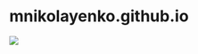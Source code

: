 # mnikolayenko.github.io

<html>
  <head>
    <link rel="stylesheet" href="https://cdn.jsdelivr.net/npm/fullcalendar@5.3.0/main.min.css" />
    <script src="https://cdn.jsdelivr.net/npm/jquery@3.6.0/dist/jquery.min.js"></script>
    <script src="https://cdn.jsdelivr.net/npm/moment@2.29.1/moment.min.js"></script>
    <script src="https://cdn.jsdelivr.net/npm/fullcalendar@5.3.0/main.min.js"></script>
    <script>
      $(document).ready(function () {
        $("#calendar").fullCalendar({
          header: {
            left: "prev,next today",
            center: "title",
            right: "month,agendaWeek,agendaDay",
          },
          defaultView: "month",
        });
      });
    </script>
  </head>
  <body>
    <div id="calendar"></div>
  </body>
</html>

[![](https://mermaid.ink/img/pako:eNqtWG1P21YU_iuWK022lESJHQjxpEplBakf-mn9VOVLRsKIGhIUglqGkCiIoYl2MEAjQkAI2z5WopRQSMH8het_tOee67w7jnMpEYlzfV6e85x7zj3OijpTzGRVS53NF9_OzKVLZeXVZKqwWF7OZxV2xGx2xx7YBbtnN86OMpvL560n00n-Ci2WS8U3WeuJaZrudfhtLlOes4yFdz-2TOyzA1dtIvHT1NRkQLV_W2rJ6NRUMhpQrdJSm55-Fk08C6h2xM5bas8T0aDedtk_rCpDyqEs0BN2zk5l-KzIxrgP1apMKnbZiYTa5IuXMuGdAOepTHgn7JReNTnlc_afrN9dVpNT3YdqVYakMyieySkesb9lFY_l8nmKOKsAfCCbVVc9Enuk_4jxWAOmvAFsEbYnzwCpP4YBYcB4rAFpBj7BQE02flKWj16oS8Zeg7pkYyBVWdhCeTTQUF_65ddSemFOSam9Z35KTRUU_PGDXNM0fNRxo-6sQeCb84HdO9vsVmFXkF3DrYazzmxnTdf1tlo4HH7KD3QNbzdQhmXnPbxceqt2Kj7lB6XGKpB_gMY3wrQOYR_XPY5x7mkUFJw6G1wRchzCus5D57Kd4XtCtKFyxb022SAPCEl8yxYyXqZO2IWz4WzBnB3moJ1Ngr-Fq_esAT-3inCChXVFo-Okpne5AHhfFzSBdGlUBG2HgrhDRHLH_cF_izgFl558YuULs_sYZRe68oM7e2gU1VYz-QiioXjE5hpq8eaaqIhs7GHpCtT80eTgAWq_4wuscmxgg8Nz5fV2dJ2hn3sS6p0qYobwt9c6GO01XUNwG-yafWYXyotXfYYq7bS4hpqXvrmqgkkbIL8i4Tbi5zm5pGrixNcpZCzzwvrqslYnhutdCT5sppgmM018ELuYuDS8XYqstSnh2_kKNtvF0QvtL-dPDs6d9viW7HIpZkDhYSCBLWAY4TT8h_nG460Cvq95wxjg-7SZMD77dbrlX4c6E5Of167kOxBB3XvtRW8k-0LBr-TJWyBU7ljpiawDiiLEhnIjxHqwuD4C4aFJ1bd6eTvgXPlWsX8t9pu48eOSMAVCT8OyJ5d0ZwCsXVTBptvg0MvQcdZEM0bpiWLsPUv8ugd5EoW3KwoPH_pgMRq3NXaGVtKgLm9TY2014S9At4Gif3C2eRhnPaa6dmZTlG8YiPahI1_da8TmYGyY6HkIyCmQiei9GzEEgyKDqAcyvjoasuOgyI6DIzv2RHbsg8y3uN3Zfnh5QxDnLc_awfAi7xD22IAtrz0gIrEgR6oe3J7xne2ZI9obwjw9UwRhvhbifXNvOO_oWHTy2l5jmrMpxjSbNtS1eyjfhoQ7G5G4B7WzQ8mjM53PW0C2QzHeDEgmBdITF09msJYBYdg-0oObNoLU1Qj2zBHt-eaVHreGZ_UT1moBDkznI6WlQZ2-O5tIEq457s8ihXxGd7ZFnuvE9m3fSUvwurCOXHaD7Bjfrzzo8c-TRLqjD5p37yhuOhs_0ta7p6fAgOc42e4AIMNMn41HsOJe4kMNqfPZ0nw6l1EtdYXfTanluex8NqVauMykS294LKuQSy-Viz8vF2ZUazadX8yG1KWFTLqcfZ5Lg6f51upCuqBaK-o71TLi8chYPDkRTYwlk4mx-Hg8pC6rVsKMjI1HjagZN5KJmGEaqyH1t2IRFqKRiYkJMx6LjicNIxZPjo-Tudd0s1xagvVsJlcull6Kn-Tpl_nV_wHomC3w?type=png)](https://mermaid.live/edit#pako:eNqtWG1P21YU_iuWK022lESJHQjxpEplBakf-mn9VOVLRsKIGhIUglqGkCiIoYl2MEAjQkAI2z5WopRQSMH8het_tOee67w7jnMpEYlzfV6e85x7zj3OijpTzGRVS53NF9_OzKVLZeXVZKqwWF7OZxV2xGx2xx7YBbtnN86OMpvL560n00n-Ci2WS8U3WeuJaZrudfhtLlOes4yFdz-2TOyzA1dtIvHT1NRkQLV_W2rJ6NRUMhpQrdJSm55-Fk08C6h2xM5bas8T0aDedtk_rCpDyqEs0BN2zk5l-KzIxrgP1apMKnbZiYTa5IuXMuGdAOepTHgn7JReNTnlc_afrN9dVpNT3YdqVYakMyieySkesb9lFY_l8nmKOKsAfCCbVVc9Enuk_4jxWAOmvAFsEbYnzwCpP4YBYcB4rAFpBj7BQE02flKWj16oS8Zeg7pkYyBVWdhCeTTQUF_65ddSemFOSam9Z35KTRUU_PGDXNM0fNRxo-6sQeCb84HdO9vsVmFXkF3DrYazzmxnTdf1tlo4HH7KD3QNbzdQhmXnPbxceqt2Kj7lB6XGKpB_gMY3wrQOYR_XPY5x7mkUFJw6G1wRchzCus5D57Kd4XtCtKFyxb022SAPCEl8yxYyXqZO2IWz4WzBnB3moJ1Ngr-Fq_esAT-3inCChXVFo-Okpne5AHhfFzSBdGlUBG2HgrhDRHLH_cF_izgFl558YuULs_sYZRe68oM7e2gU1VYz-QiioXjE5hpq8eaaqIhs7GHpCtT80eTgAWq_4wuscmxgg8Nz5fV2dJ2hn3sS6p0qYobwt9c6GO01XUNwG-yafWYXyotXfYYq7bS4hpqXvrmqgkkbIL8i4Tbi5zm5pGrixNcpZCzzwvrqslYnhutdCT5sppgmM018ELuYuDS8XYqstSnh2_kKNtvF0QvtL-dPDs6d9viW7HIpZkDhYSCBLWAY4TT8h_nG460Cvq95wxjg-7SZMD77dbrlX4c6E5Of167kOxBB3XvtRW8k-0LBr-TJWyBU7ljpiawDiiLEhnIjxHqwuD4C4aFJ1bd6eTvgXPlWsX8t9pu48eOSMAVCT8OyJ5d0ZwCsXVTBptvg0MvQcdZEM0bpiWLsPUv8ugd5EoW3KwoPH_pgMRq3NXaGVtKgLm9TY2014S9At4Gif3C2eRhnPaa6dmZTlG8YiPahI1_da8TmYGyY6HkIyCmQiei9GzEEgyKDqAcyvjoasuOgyI6DIzv2RHbsg8y3uN3Zfnh5QxDnLc_awfAi7xD22IAtrz0gIrEgR6oe3J7xne2ZI9obwjw9UwRhvhbifXNvOO_oWHTy2l5jmrMpxjSbNtS1eyjfhoQ7G5G4B7WzQ8mjM53PW0C2QzHeDEgmBdITF09msJYBYdg-0oObNoLU1Qj2zBHt-eaVHreGZ_UT1moBDkznI6WlQZ2-O5tIEq457s8ihXxGd7ZFnuvE9m3fSUvwurCOXHaD7Bjfrzzo8c-TRLqjD5p37yhuOhs_0ta7p6fAgOc42e4AIMNMn41HsOJe4kMNqfPZ0nw6l1EtdYXfTanluex8NqVauMykS294LKuQSy-Viz8vF2ZUazadX8yG1KWFTLqcfZ5Lg6f51upCuqBaK-o71TLi8chYPDkRTYwlk4mx-Hg8pC6rVsKMjI1HjagZN5KJmGEaqyH1t2IRFqKRiYkJMx6LjicNIxZPjo-Tudd0s1xagvVsJlcull6Kn-Tpl_nV_wHomC3w)